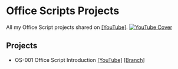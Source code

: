 # Office Scripts Projects
All my Office Script projects shared on [[YouTube]](https://www.youtube.com/playlist?list=PLQhwjnEjYj8A4SGBsOGQKtlv2U-kZvkkV).
[![YouTube Cover](https://user-images.githubusercontent.com/16481229/126290101-ad0a61da-4a63-4721-a2a1-402a4c6b4a9e.png)
](https://www.youtube.com/playlist?list=PLQhwjnEjYj8A4SGBsOGQKtlv2U-kZvkkV)

## Projects
- OS-001 Office Script Introduction [[YouTube]]() [[Branch]]()

